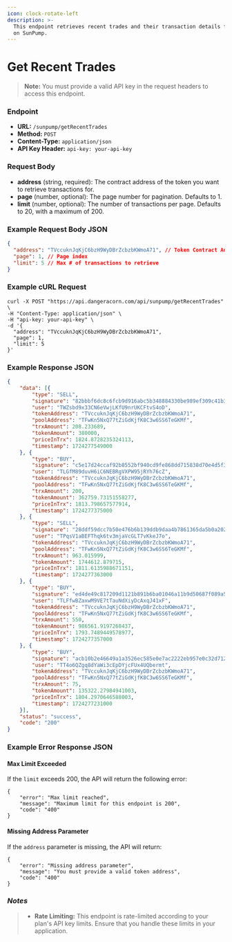 ```yaml
---
icon: clock-rotate-left
description: >-
  This endpoint retrieves recent trades and their transaction details for tokens
  on SunPump.
---
```


# Get Recent Trades

> **Note:** You must provide a valid API key in the request headers to access this endpoint.

### Endpoint

* **URL:** `/sunpump/getRecentTrades`
* **Method:** `POST`
* **Content-Type:** `application/json`
* **API Key Header:** `api-key: your-api-key`

### Request Body

* **address** (string, required): The contract address of the token you want to retrieve transactions for.
* **page** (number, optional): The page number for pagination. Defaults to 1.
* **limit** (number, optional): The number of transactions per page. Defaults to 20, with a maximum of 200.

### Example Request Body JSON

```json
{
  "address": "TVccuknJqKjC6bzH9WyDBrZcbzbKWmoA71", // Token Contract Address
  "page": 1, // Page index
  "limit": 5 // Max # of transactions to retrieve
}
```

### Example cURL Request

```
curl -X POST "https://api.dangeracorn.com/api/sunpump/getRecentTrades" \
-H "Content-Type: application/json" \
-H "api-key: your-api-key" \
-d '{
  "address": "TVccuknJqKjC6bzH9WyDBrZcbzbKWmoA71",
  "page": 1,
  "limit": 5
}'
```

### Example Response JSON

```json
{
    "data": [{
        "type": "SELL",
        "signature": "82bbbf6dc8c6fcb9d916abc5b348884330be989ef309c41b3478c694e53d42ef",
        "user": "TWZsbd9x33CN6eVwjLKfU9nrUKCFtvS4oD",
        "tokenAddress": "TVccuknJqKjC6bzH9WyDBrZcbzbKWmoA71",
        "poolAddress": "TFwKn5NxQ77tZiGdKjfK8C3w6SS6TeGKMf",
        "trxAmount": 208.233689,
        "tokenAmount": 380000,
        "priceInTrx": 1824.8728235324113,
        "timestamp": 1724277549000
    }, {
        "type": "BUY",
        "signature": "c5e17d24ccaf92b8552bf940cd9fe868dd715838d70e4d5f34c26d591f170a2f",
        "user": "TLGfM89duvH6iC6NEBRgVXPW95jRYh76cZ",
        "tokenAddress": "TVccuknJqKjC6bzH9WyDBrZcbzbKWmoA71",
        "poolAddress": "TFwKn5NxQ77tZiGdKjfK8C3w6SS6TeGKMf",
        "trxAmount": 200,
        "tokenAmount": 362759.73151558277,
        "priceInTrx": 1813.798657577914,
        "timestamp": 1724277375000
    }, {
        "type": "SELL",
        "signature": "28ddf59dcc7b50e476b6b139ddb9daa4b7861365da5b0a20251834a4ac0c3f3f",
        "user": "TPqsV1aBEFThqk6tv3mjaVcGLT7vKkeJ7o",
        "tokenAddress": "TVccuknJqKjC6bzH9WyDBrZcbzbKWmoA71",
        "poolAddress": "TFwKn5NxQ77tZiGdKjfK8C3w6SS6TeGKMf",
        "trxAmount": 963.015999,
        "tokenAmount": 1744612.879715,
        "priceInTrx": 1811.6135988671151,
        "timestamp": 1724277363000
    }, {
        "type": "BUY",
        "signature": "ed4de49c817209d1121b891b6ba01046a11b9d50687f089a5835cae841015da4",
        "user": "TLFfwBZaxwM9VE7tTauNdXiyDcAxqJ41xF",
        "tokenAddress": "TVccuknJqKjC6bzH9WyDBrZcbzbKWmoA71",
        "poolAddress": "TFwKn5NxQ77tZiGdKjfK8C3w6SS6TeGKMf",
        "trxAmount": 550,
        "tokenAmount": 986561.9197268437,
        "priceInTrx": 1793.7489449578977,
        "timestamp": 1724277357000
    }, {
        "type": "BUY",
        "signature": "acb10b2e46649a1a3526ec585e0e7ac2222eb957e0c32d712fd9fa72f3db8fe7",
        "user": "TT4o6QZgq8dYaWi3cEpDYjcFUx4UQbermt",
        "tokenAddress": "TVccuknJqKjC6bzH9WyDBrZcbzbKWmoA71",
        "poolAddress": "TFwKn5NxQ77tZiGdKjfK8C3w6SS6TeGKMf",
        "trxAmount": 75,
        "tokenAmount": 135322.27984941003,
        "priceInTrx": 1804.2970646588003,
        "timestamp": 1724277231000
    }],
    "status": "success",
    "code": "200"
}
```

### Example Error Response JSON

#### Max Limit Exceeded

If the `limit` exceeds 200, the API will return the following error:

```
{
    "error": "Max limit reached",
    "message": "Maximum limit for this endpoint is 200",
    "code": "400"
}
```

#### Missing Address Parameter

If the `address` parameter is missing, the API will return:

```
{
    "error": "Missing address parameter",
    "message": "You must provide a valid token address",
    "code": "400"
}
```

### _Notes_

> * **Rate Limiting:** This endpoint is rate-limited according to your plan's API key limits. Ensure that you handle these limits in your application.
